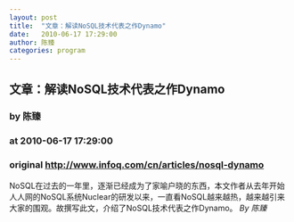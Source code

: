 ```yaml
---
layout: post
title:  "文章：解读NoSQL技术代表之作Dynamo"
date:   2010-06-17 17:29:00
author: 陈臻
categories: program
---
```


## 文章：解读NoSQL技术代表之作Dynamo
### by 陈臻
### at 2010-06-17 17:29:00
### original <http://www.infoq.com/cn/articles/nosql-dynamo>

NoSQL在过去的一年里，逐渐已经成为了家喻户晓的东西，本文作者从去年开始人人网的NoSQL系统Nuclear的研发以来，一直看NoSQL越来越热，越来越引来大家的围观。故撰写此文，介绍了NoSQL技术代表之作Dynamo。 <i>By 陈臻</i>